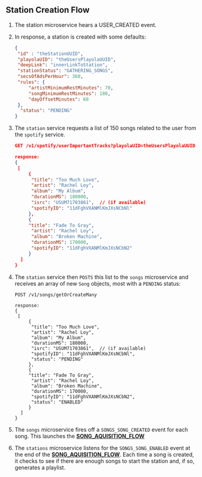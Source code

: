 ## Station Creation Flow

1. The station microservice hears a USER_CREATED event.

2. In response, a station is created with some defaults:

   ```json
   {
   	"id" : "theStationUUID",
   	"playolaUID": "theUsersPlayolaUUID",
   	"deepLink": "innerLinkToStation",
   	"stationStatus": "GATHERING_SONGS",
   	"secsOfAdsPerHour": 360,
   	"rules": {
   		"artistMinimumRestMinutes": 70,
   		"songMinimumRestMinutes": 180,
   		"dayOffsetMinutes": 60 
   	},
     "status": "PENDING"
   }
   ```

3. The `station` service requests a list of 150 songs related to the user from the `spotify` service.

   ```json
   GET /v1/spotify/userImportantTracks?playolaUID=theUsersPlayolaUUID
   
   response:
   {
   	[
     	{
         "title": "Too Much Love",
         "artist": "Rachel Loy",
         "album": "My Album",
         "durationMS": 180000,
         "isrc": "USUM71703861",  // (if available)
         "spotifyID": "11dFghVXANMlKmJXsNCbNl"
      	},
     	{
       	"title": "Fade To Gray",
         "artist": "Rachel Loy",
         "album": "Broken Machine",
         "durationMS": 170000,
         "spotifyID": "11dFghVXANMlKmJXsNCbN2"
     	}
     ]
   }
   ```

4. The `station` service then `POSTS` this list to the `songs` microservice and receives an array of new `Song` objects, most with a `PENDING` status:

   ```
   POST /v1/songs/getOrCreateMany
   
   response:
   {
   	[
     	{
         "title": "Too Much Love",
         "artist": "Rachel Loy",
         "album": "My Album",
         "durationMS": 180000,
         "isrc": "USUM71703861",  // (if available)
         "spotifyID": "11dFghVXANMlKmJXsNCbNl",
         "status": "PENDING"
      	},
     	{
       	"title": "Fade To Gray",
         "artist": "Rachel Loy",
         "album": "Broken Machine",
         "durationMS": 170000,
         "spotifyID": "11dFghVXANMlKmJXsNCbN2",
         "status": "ENABLED"
     	}
     ]
   }
   ```

5. The `songs` microservice fires off a `SONGS_SONG_CREATED` event for each song.  This launches the [__SONG_AQUISITION_FLOW__](songAcquisitionFlow.md)

6. The `stations`  microservice listens for the `SONGS_SONG_ENABLED` event at the end of the   [__SONG_AQUISITION_FLOW__](songAcquisitionFlow.md).  Each time a song is created, it checks to see if there are enough songs to start the station and, if so, generates a playlist.